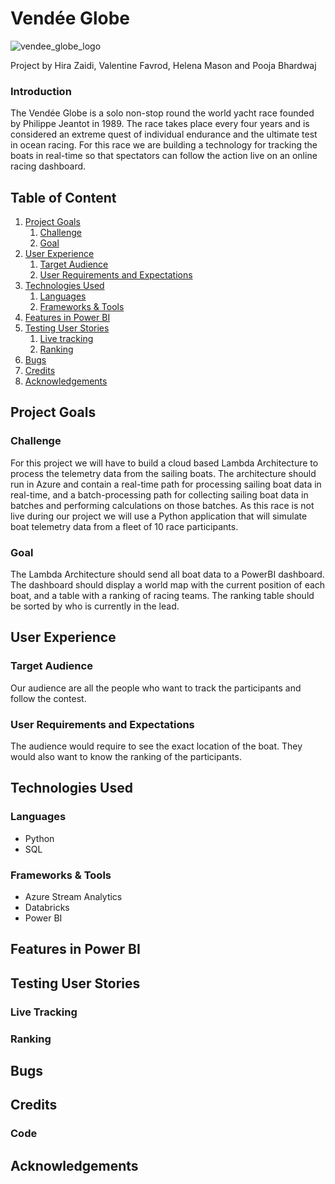 # Vendée Globe 


![vendee_globe_logo](https://user-images.githubusercontent.com/98779723/186888333-b800131f-8713-4bc0-a199-22d76a705ad9.jpg)


Project by Hira Zaidi, Valentine Favrod, Helena Mason and Pooja Bhardwaj

### Introduction
The Vendée Globe is a solo non-stop round the world yacht race founded by Philippe Jeantot in 1989. The race takes place every four years and is considered an extreme
quest of individual endurance and the ultimate test in ocean racing. For this race we are building a technology for tracking the boats in real-time so that spectators
can follow the action live on an online racing dashboard.



## Table of Content

1. [Project Goals](#project-goals)
    1. [Challenge](#challenge)
    2. [Goal](#goal)
2. [User Experience](#user-experience)
    1. [Target Audience](#target-audience)
    2. [User Requirements and Expectations](#user-requrements-and-expectations)
3. [Technologies Used](#technologies-used)
    1. [Languages](#languages)
    2. [Frameworks & Tools](#frameworks-&-tools)
4. [Features in Power BI](#features)
5. [Testing User Stories](#validation)
    1. [Live tracking](#performing-tests-on-various-devices)
    2. [Ranking](#browser-compatability)
6. [Bugs](#Bugs)
7. [Credits](#credits)
8. [Acknowledgements](#acknowledgements)

## Project Goals 


### Challenge
For this project we will have to build a cloud based Lambda Architecture to process the telemetry data from the sailing boats. 
The architecture should run in Azure and contain a real-time path for processing sailing boat data in real-time, and a batch-processing path for collecting sailing
boat data in batches and performing calculations on those batches. As this race is not live during our project we will use a Python application that will simulate boat 
telemetry data from a fleet of 10 race participants.


### Goal
The Lambda Architecture should send all boat data to a PowerBI dashboard. The dashboard should display a world map with the current position of each boat, and a table
with a ranking of racing teams. The ranking table should be sorted by who is currently in the lead.


## User Experience



### Target Audience
Our audience are all the people who want to track the participants and follow the contest.

### User Requirements and Expectations
The audience would require to see the exact location of the boat. They would also want to know the ranking of the participants.


## Technologies Used

### Languages
- Python
- SQL

### Frameworks & Tools
- Azure Stream Analytics
- Databricks
- Power BI


## Features in Power BI



## Testing User Stories



### Live Tracking 


### Ranking



## Bugs


## Credits

### Code




## Acknowledgements
